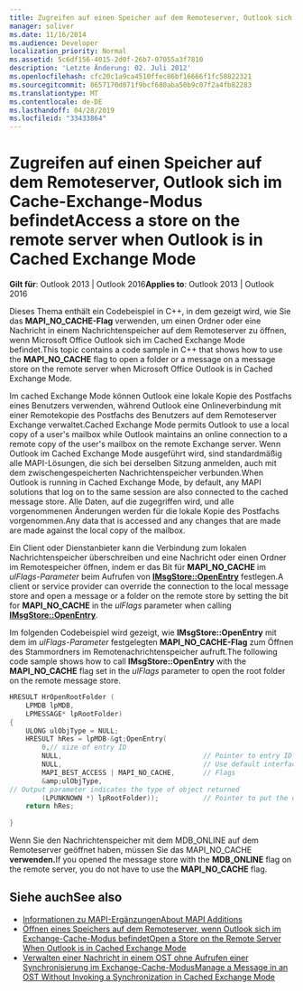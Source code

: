 ```yaml
---
title: Zugreifen auf einen Speicher auf dem Remoteserver, Outlook sich im Cache-Exchange-Modus befindet
manager: soliver
ms.date: 11/16/2014
ms.audience: Developer
localization_priority: Normal
ms.assetid: 5c6df156-4015-2d0f-26b7-07055a3f7810
description: 'Letzte Änderung: 02. Juli 2012'
ms.openlocfilehash: cfc20c1a9ca4510ffec86bf16666f1fc50822321
ms.sourcegitcommit: 8657170d071f9bcf680aba50b9c07f2a4fb82283
ms.translationtype: MT
ms.contentlocale: de-DE
ms.lasthandoff: 04/28/2019
ms.locfileid: "33433864"
---
```

# <a name="access-a-store-on-the-remote-server-when-outlook-is-in-cached-exchange-mode"></a><span data-ttu-id="78561-103">Zugreifen auf einen Speicher auf dem Remoteserver, Outlook sich im Cache-Exchange-Modus befindet</span><span class="sxs-lookup"><span data-stu-id="78561-103">Access a store on the remote server when Outlook is in Cached Exchange Mode</span></span>
 
<span data-ttu-id="78561-104">**Gilt für**: Outlook 2013 | Outlook 2016</span><span class="sxs-lookup"><span data-stu-id="78561-104">**Applies to**: Outlook 2013 | Outlook 2016</span></span> 
  
<span data-ttu-id="78561-105">Dieses Thema enthält ein Codebeispiel in C++, in dem gezeigt wird, wie Sie das **MAPI_NO_CACHE-Flag** verwenden, um einen Ordner oder eine Nachricht in einem Nachrichtenspeicher auf dem Remoteserver zu öffnen, wenn Microsoft Office Outlook sich im Cached Exchange Mode befindet.</span><span class="sxs-lookup"><span data-stu-id="78561-105">This topic contains a code sample in C++ that shows how to use the **MAPI_NO_CACHE** flag to open a folder or a message on a message store on the remote server when Microsoft Office Outlook is in Cached Exchange Mode.</span></span> 
  
<span data-ttu-id="78561-106">Im cached Exchange Mode können Outlook eine lokale Kopie des Postfachs eines Benutzers verwenden, während Outlook eine Onlineverbindung mit einer Remotekopie des Postfachs des Benutzers auf dem Remoteserver Exchange verwaltet.</span><span class="sxs-lookup"><span data-stu-id="78561-106">Cached Exchange Mode permits Outlook to use a local copy of a user's mailbox while Outlook maintains an online connection to a remote copy of the user's mailbox on the remote Exchange server.</span></span> <span data-ttu-id="78561-107">Wenn Outlook im Cached Exchange Mode ausgeführt wird, sind standardmäßig alle MAPI-Lösungen, die sich bei derselben Sitzung anmelden, auch mit dem zwischengespeicherten Nachrichtenspeicher verbunden.</span><span class="sxs-lookup"><span data-stu-id="78561-107">When Outlook is running in Cached Exchange Mode, by default, any MAPI solutions that log on to the same session are also connected to the cached message store.</span></span> <span data-ttu-id="78561-108">Alle Daten, auf die zugegriffen wird, und alle vorgenommenen Änderungen werden für die lokale Kopie des Postfachs vorgenommen.</span><span class="sxs-lookup"><span data-stu-id="78561-108">Any data that is accessed and any changes that are made are made against the local copy of the mailbox.</span></span>
  
<span data-ttu-id="78561-109">Ein Client oder Dienstanbieter kann die Verbindung zum lokalen Nachrichtenspeicher überschreiben und eine Nachricht oder einen Ordner im Remotespeicher öffnen, indem er das Bit für **MAPI_NO_CACHE** im  *ulFlags-Parameter*  beim Aufrufen von **[IMsgStore::OpenEntry](imsgstore-openentry.md)** festlegen.</span><span class="sxs-lookup"><span data-stu-id="78561-109">A client or service provider can override the connection to the local message store and open a message or a folder on the remote store by setting the bit for **MAPI_NO_CACHE** in the  *ulFlags*  parameter when calling **[IMsgStore::OpenEntry](imsgstore-openentry.md)**.</span></span> 
  
<span data-ttu-id="78561-110">Im folgenden Codebeispiel wird gezeigt, wie **IMsgStore::OpenEntry** mit dem im *ulFlags-Parameter* festgelegten **MAPI_NO_CACHE-Flag** zum Öffnen des Stammordners im Remotenachrichtenspeicher aufruft.</span><span class="sxs-lookup"><span data-stu-id="78561-110">The following code sample shows how to call **IMsgStore::OpenEntry** with the **MAPI_NO_CACHE** flag set in the  *ulFlags*  parameter to open the root folder on the remote message store.</span></span> 
  
```cpp
HRESULT HrOpenRootFolder ( 
    LPMDB lpMDB, 
    LPMESSAGE* lpRootFolder) 
{ 
    ULONG ulObjType = NULL; 
    HRESULT hRes = lpMDB-&gt;OpenEntry( 
        0,// size of entry ID       
        NULL,                                   // Pointer to entry ID 
        NULL,                                   // Use default interface (IMAPIFolder) 
        MAPI_BEST_ACCESS | MAPI_NO_CACHE,       // Flags 
        &amp;ulObjType,
// Output parameter indicates the type of object returned 
        (LPUNKNOWN *) lpRootFolder));           // Pointer to put the opened folder in 
    return hRes; 
 
}
```

<span data-ttu-id="78561-111">Wenn Sie den Nachrichtenspeicher  mit dem MDB_ONLINE auf dem Remoteserver geöffnet haben, müssen Sie das MAPI_NO_CACHE **verwenden.**</span><span class="sxs-lookup"><span data-stu-id="78561-111">If you opened the message store with the **MDB_ONLINE** flag on the remote server, you do not have to use the **MAPI_NO_CACHE** flag.</span></span> 
  
## <a name="see-also"></a><span data-ttu-id="78561-112">Siehe auch</span><span class="sxs-lookup"><span data-stu-id="78561-112">See also</span></span>

- [<span data-ttu-id="78561-113">Informationen zu MAPI-Ergänzungen</span><span class="sxs-lookup"><span data-stu-id="78561-113">About MAPI Additions</span></span>](about-mapi-additions.md) 
- [<span data-ttu-id="78561-114">Öffnen eines Speichers auf dem Remoteserver, wenn Outlook sich im Exchange-Cache-Modus befindet</span><span class="sxs-lookup"><span data-stu-id="78561-114">Open a Store on the Remote Server When Outlook is in Cached Exchange Mode</span></span>](how-to-open-store-on-remote-server-in-cached-exchange-mode.md)
- [<span data-ttu-id="78561-115">Verwalten einer Nachricht in einem OST ohne Aufrufen einer Synchronisierung im Exchange-Cache-Modus</span><span class="sxs-lookup"><span data-stu-id="78561-115">Manage a Message in an OST Without Invoking a Synchronization in Cached Exchange Mode</span></span>](how-to-manage-a-message-in-an-ost-without-invoking-a-synchronization.md)

